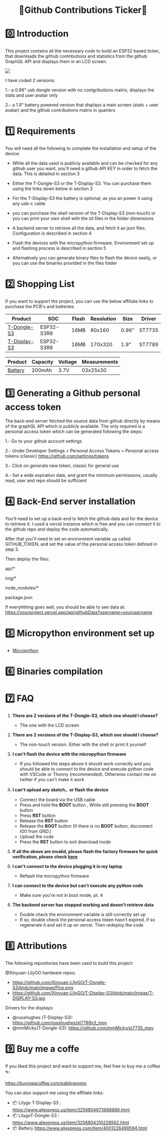 <h1 align = "center"> 🌟Github Contributions Ticker🌟</h1>

# 0️⃣ Introduction
This project contains all the necessary code to build an ESP32 based ticker, that downloads the github contributions and statistics from the github GraphQL API and displays them in an LCD screen.

<img src="img/ticker-black.png" align="center">


I have coded 2 versions:

1.- a 0.96" usb dongle version with no contgributions matrix, displays the stats and user avatar only

2.- a 1.9" battery powered version that displays a main screen (stats + user avatar) and the github contributions matrix in quarters


# 1️⃣  Requirements
You will need all the following to complete the installation and setup of the device:

- While all the data used is publicly available and can be checked for any github user you want, you'll need a github API KEY in order to fetch the data. This is detailed in section 3

- Either the T-Dongle-S3 or the T-Display-S3. You can purchase them using the links down below in section 2

- For the T-Display-S3 the battery is optional, as you an power it using any usb-c cable

- you can purchase the shell version of the T-Display-S3 (non-touch) or you can print your own shell with the stl files in the folder dimensions

- A backend server to retrieve all the data, and fetch it as json files. Configuration is described in section 4

- Flash the devices with the micropython firmware. Environment set up and flashing process is described in section 5

- Alternatively you can generate binary files to flash the device easily, or you can use the binaries provided in the files folder


# 2️⃣ Shopping List
If you want to support the project, you can use the below affiliate links to purchase the PCB's and batteries:

| Product                 | SOC        | Flash | Resolution | Size     | Driver   |
| ----------------------- | ---------- | ----- | ---------- | -------- | -------- |
| [T-Dongle-S3][1]        | ESP32-S3R8 | 16MB  | 80x160     | 0.96"    | ST7735   |
| [T-Display-S3][2]       | ESP32-S3R8 | 16MB  | 170x320    | 1.9"     | ST7789   |

[1]: https://www.aliexpress.us/item/3256804673688886.html
[2]: https://www.aliexpress.us/item/3256804310228562.html


| Product            | Capacity | Voltage | Measurements |
| -------------------| -------- | ------- | ------------ |
| [Battery][3]       | 200mAh   | 3.7V    | 03x25x30     |

[3]: https://www.aliexpress.com/item/4001226499594.html


# 3️⃣ Generating a Github personal access token
The back-end server fetched the source data from github directly by means of the graphQL API which is publicly available. The only required is a personal access token which can be generated following the steps:

1.- Go to your github account settings

2.- Under Developer Settings > Personal Access Tokens > Personal access tokens (classic) https://github.com/settings/tokens

3.- Click on generate new token, classic for general use

4.- Set a wide expiration date, and grant the minimum permissions, usually read, user and repo should be sufficient



# 4️⃣  Back-End server installation
You'll need to set up a back-end to fetch the github data and for the device to retrieve it. I used a vercel instance which is free and you can connect it to the github repo and deploy the code automatically.

After that you'll need to set an environment variable up called GITHUB_TOKEN, and set the value of the personal access token defined in step 3.

Then deploy the files:

api/*

img/*

node_modules/*

package.json

If everyhthing goes well, you should be able to see data at: https://yourproject.vercel.app/api/githubData?username=yourusername


# 5️⃣  Micropython environment set up

* [Micropython](https://github.com/Xinyuan-LilyGO/lilygo-micropython)




# 6️⃣  Binaries compilation


# 7️⃣ FAQ
1. **There are 2 versions of the T-Dongle-S3, which one should I choose?**
   * The one with the LCD screen

2. **There are 2 versions of the T-Display-S3, which one should I choose?**
   * The non-touch version. Either with the shell or print it yourself

3. **I can't flash the device with the micropython firmware**
   * If you followed the steps above it should work correctly and you should be able to connect to the device and execute python code with VSCode or Thonny (recommended). Otherwise contact me on twitter if you can't make it work

4. **I can't upload any sketch，or flash the device**
   * Connect the board via the USB cable
   * Press and hold the **BOOT** button , While still pressing the **BOOT** button
   * Press **RST** button
   * Release the **RST** button
   * Release the **BOOT** button (If there is no **BOOT** button, disconnect IO0 from GND.)
   * Upload the code
   * Press the **RST** button to exit download mode

5. **If all the above are invalid, please flash the factory firmware for quick verification, please check [here](https://github.com/Xinyuan-LilyGO/T-Display-S3/blob/main/firmware/README.MD)**

6. **I can't connect to the device plugging it in my laptop**
   * Reflash the micropython firmware

7. **I can connect to the device but can't execute any python code**
   * Make sure you're not in boot mode, pt. 4

8. **The backend server has stopped working and doesn't retrieve data**
   * Double check the environment variable is still correctly set up
   * If so, double check the personal access token hasn't expired, if so regenerate it and set it up on vercel. Then redeploy the code


# 8️⃣  Attributions

The following repositories have been used to build this project:
 
@Xinyuan-LilyGO hardware repos:
- https://github.com/Xinyuan-LilyGO/T-Dongle-S3/blob/main/image/Pins.png
- https://github.com/Xinyuan-LilyGO/T-Display-S3/blob/main/image/T-DISPLAY-S3.jpg

Drivers for the displays:
- @russhughes (T-Display-S3): https://github.com/russhughes/st7789s3_mpy
- @mmMicky(T-Dongle-S3): https://github.com/mmMicky/st7735_mpy

# 9️⃣  Buy me a coffe

If you liked this project and want to support me, feel free to buy me a coffee ☕:

https://buymeacoffee.com/pablogonmo

You can also support me using the affiliate links:

- 📦 Lilygo T-Display-S3 : 
 https://www.aliexpress.us/item/3256804673688886.html
- 📦 LilygoT-Dongle-S3 : 
https://www.aliexpress.us/item/3256804310228562.html
- 📦 Battery
https://www.aliexpress.com/item/4001226499594.html